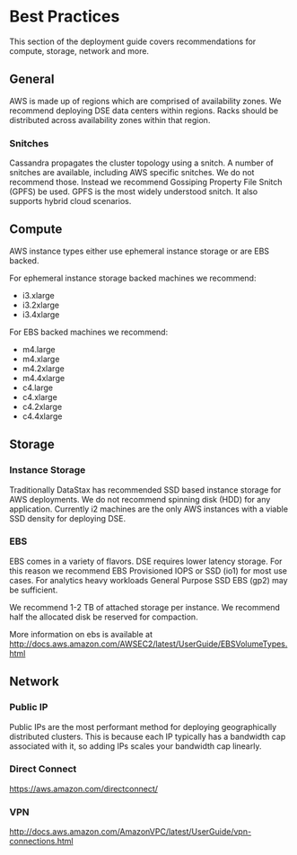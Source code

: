 # Best Practices

This section of the deployment guide covers recommendations for compute, storage, network and more.

## General

AWS is made up of regions which are comprised of availability zones.  We recommend deploying DSE data centers within regions.  Racks should be distributed across availability zones within that region.

### Snitches

Cassandra propagates the cluster topology using a snitch.  A number of snitches are available, including AWS specific snitches.  We do not recommend those.  Instead we recommend Gossiping Property File Snitch (GPFS) be used.  GPFS is the most widely understood snitch.  It also supports hybrid cloud scenarios.

## Compute

AWS instance types either use ephemeral instance storage or are EBS backed.

For ephemeral instance storage backed machines we recommend:
* i3.xlarge
* i3.2xlarge
* i3.4xlarge

For EBS backed machines we recommend:
* m4.large
* m4.xlarge
* m4.2xlarge
* m4.4xlarge
* c4.large
* c4.xlarge
* c4.2xlarge
* c4.4xlarge

## Storage

### Instance Storage

Traditionally DataStax has recommended SSD based instance storage for AWS deployments.  We do not recommend spinning disk (HDD) for any application.  Currently i2 machines are the only AWS instances with a viable SSD density for deploying DSE.

### EBS

EBS comes in a variety of flavors.  DSE requires lower latency storage.  For this reason we recommend EBS Provisioned IOPS or SSD (io1) for most use cases.  For analytics heavy workloads General Purpose SSD EBS (gp2) may be sufficient.

We recommend 1-2 TB of attached storage per instance.  We recommend half the allocated disk be reserved for compaction.

More information on ebs is available at http://docs.aws.amazon.com/AWSEC2/latest/UserGuide/EBSVolumeTypes.html

## Network

### Public IP

Public IPs are the most performant method for deploying geographically distributed clusters.  This is because each IP typically has a bandwidth cap associated with it, so adding IPs scales your bandwidth cap linearly.

### Direct Connect
https://aws.amazon.com/directconnect/

### VPN
http://docs.aws.amazon.com/AmazonVPC/latest/UserGuide/vpn-connections.html

